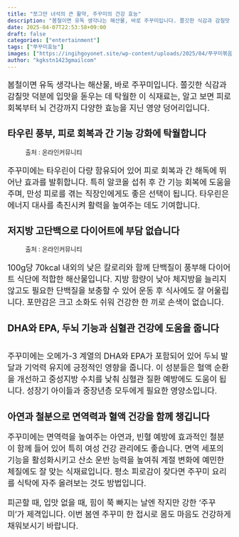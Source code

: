 ```yaml
---
title: "쪼그만 녀석의 큰 활약, 주꾸미의 건강 효능"
description: "봄철이면 유독 생각나는 해산물, 바로 주꾸미입니다. 쫄깃한 식감과 감칠맛 덕분에 입맛을 돋우는 데 탁월한 이 식재료는, 알고 보면 피로 회복부터 뇌 건강까지 다양한 효능을 지닌 영양 덩어리입니다."
date: 2025-04-07T22:53:58+09:00
draft: false
categories: ["entertainment"]
tags: ["쭈꾸미효능"]
images: ["https://ingihgoyonet.site/wp-content/uploads/2025/04/쭈꾸미볶음.png", "https://ingihgoyonet.site/wp-content/uploads/2025/04/쭈꾸미덮밥-1.png", "https://ingihgoyonet.site/wp-content/uploads/2025/04/석쇠쭈꾸미.png"]
author: "kgkstn1423gmailcom"
---
```


<p style="font-size:18px">봄철이면 유독 생각나는 해산물, 바로 주꾸미입니다. 쫄깃한 식감과 감칠맛 덕분에 입맛을 돋우는 데 탁월한 이 식재료는, 알고 보면 피로 회복부터 뇌 건강까지 다양한 효능을 지닌 영양 덩어리입니다.</p> <h2 >타우린 풍부, 피로 회복과 간 기능 강화에 탁월합니다</h2> <figure ><img src="https://ingihgoyonet.site/wp-content/uploads/2025/04/쭈꾸미볶음.png" alt="" style="aspect-ratio:16/9;object-fit:cover"/><figcaption >출처 : 온라인커뮤니티</figcaption></figure> <p style="font-size:18px">주꾸미에는 타우린이 다량 함유되어 있어 피로 회복과 간 해독에 뛰어난 효과를 발휘합니다. 특히 알코올 섭취 후 간 기능 회복에 도움을 주며, 만성 피로를 겪는 직장인에게도 좋은 선택이 됩니다. 타우린은 에너지 대사를 촉진시켜 활력을 높여주는 데도 기여합니다.</p> <h2 >저지방 고단백으로 다이어트에 부담 없습니다</h2> <figure ><img src="https://ingihgoyonet.site/wp-content/uploads/2025/04/쭈꾸미덮밥-1.png" alt="" style="aspect-ratio:16/9;object-fit:cover"/><figcaption >출처 : 온라인커뮤니티</figcaption></figure> <p style="font-size:18px">100g당 70kcal 내외의 낮은 칼로리와 함께 단백질이 풍부해 다이어트 식단에 적합한 해산물입니다. 지방 함량이 낮아 체지방을 늘리지 않고도 필요한 단백질을 보충할 수 있어 운동 후 식사에도 잘 어울립니다. 포만감은 크고 소화도 쉬워 건강한 한 끼로 손색이 없습니다.</p> <h2 >DHA와 EPA, 두뇌 기능과 심혈관 건강에 도움을 줍니다</h2> <figure ><img src="https://ingihgoyonet.site/wp-content/uploads/2025/04/석쇠쭈꾸미.png" alt="" /></figure> <p style="font-size:18px">주꾸미에는 오메가-3 계열의 DHA와 EPA가 포함되어 있어 두뇌 발달과 기억력 유지에 긍정적인 영향을 줍니다. 이 성분들은 혈액 순환을 개선하고 중성지방 수치를 낮춰 심혈관 질환 예방에도 도움이 됩니다. 성장기 아이들과 중장년층 모두에게 필요한 영양소입니다.</p> <h2 >아연과 철분으로 면역력과 혈액 건강을 함께 챙깁니다</h2> <p style="font-size:18px">주꾸미에는 면역력을 높여주는 아연과, 빈혈 예방에 효과적인 철분이 함께 들어 있어 특히 여성 건강 관리에도 좋습니다. 면역 세포의 기능을 활성화시키고 산소 운반 능력을 높여줘 계절 변화에 예민한 체질에도 잘 맞는 식재료입니다. 평소 피로감이 잦다면 주꾸미 요리를 식탁에 자주 올려보는 것도 방법입니다.</p> <p style="font-size:18px">피곤할 때, 입맛 없을 때, 힘이 쭉 빠지는 날엔 작지만 강한 ‘주꾸미’가 제격입니다. 이번 봄엔 주꾸미 한 접시로 몸도 마음도 건강하게 채워보시기 바랍니다.</p>